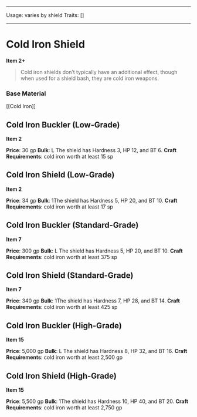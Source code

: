
---
Usage: varies by shield
Traits: []

---

# Cold Iron Shield

**Item 2+**

> Cold iron shields don’t typically have an additional effect, though when used for a shield bash, they are cold iron weapons.

### Base Material

[[Cold Iron]]

## Cold Iron Buckler (Low-Grade)

**Item 2**

**Price**: 30 gp
**Bulk**: L
The shield has Hardness 3, HP 12, and BT 6.
**Craft Requirements**: cold iron worth at least 15 sp

## Cold Iron Shield (Low-Grade)

**Item 2**

**Price**: 34 gp
**Bulk**: 1The shield has Hardness 5, HP 20, and BT 10.
**Craft Requirements**: cold iron worth at least 17 sp

## Cold Iron Buckler (Standard-Grade)

**Item 7**

**Price**: 300 gp
**Bulk**: L
The shield has Hardness 5, HP 20, and BT 10.
**Craft Requirements**: cold iron worth at least 375 sp

## Cold Iron Shield (Standard-Grade)

**Item 7**

**Price**: 340 gp
**Bulk**: 1The shield has Hardness 7, HP 28, and BT 14.
**Craft Requirements**: cold iron worth at least 425 sp

## Cold Iron Buckler (High-Grade)

**Item 15**

**Price**: 5,000 gp
**Bulk**: L
The shield has Hardness 8, HP 32, and BT 16.
**Craft Requirements**: cold iron worth at least 2,500 gp

## Cold Iron Shield (High-Grade)

**Item 15**

**Price**: 5,500 gp
**Bulk**: 1The shield has Hardness 10, HP 40, and BT 20.
**Craft Requirements**: cold iron worth at least 2,750 gp
